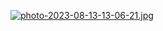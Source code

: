 [![photo-2023-08-13-13-06-21.jpg](https://i.postimg.cc/vTKXGvT8/photo-2023-08-13-13-06-21.jpg)](https://postimg.cc/N21R4mRZ)
